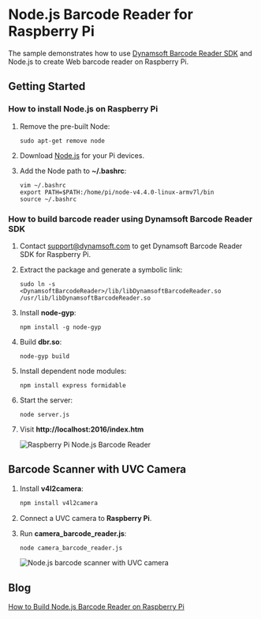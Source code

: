 # Node.js Barcode Reader for Raspberry Pi

The sample demonstrates how to use [Dynamsoft Barcode Reader SDK](http://www.dynamsoft.com/Products/Dynamic-Barcode-Reader.aspx) and Node.js to create Web barcode reader on Raspberry Pi.

## Getting Started

### How to install Node.js on Raspberry Pi
1. Remove the pre-built Node:

    ```
    sudo apt-get remove node
    ```
2. Download [Node.js](https://nodejs.org/en/download/) for your Pi devices.
3. Add the Node path to **~/.bashrc**:

    ```
    vim ~/.bashrc
    export PATH=$PATH:/home/pi/node-v4.4.0-linux-armv7l/bin
    source ~/.bashrc
    ```

### How to build barcode reader using Dynamsoft Barcode Reader SDK
1. Contact [support@dynamsoft.com](mailto:support@dynamsoft.com) to get Dynamsoft Barcode Reader SDK for Raspberry Pi.
2. Extract the package and generate a symbolic link:

    ```
    sudo ln -s <DynamsoftBarcodeReader>/lib/libDynamsoftBarcodeReader.so /usr/lib/libDynamsoftBarcodeReader.so
    ```
3. Install **node-gyp**:

    ```
    npm install -g node-gyp
    ```
4. Build **dbr.so**:

    ```
    node-gyp build
    ```
5. Install dependent node modules:

    ```
    npm install express formidable
    ```
6. Start the server:

    ```
    node server.js
    ```
7. Visit **http://localhost:2016/index.htm**

    ![Raspberry Pi Node.js Barcode Reader](http://www.codepool.biz/wp-content/uploads/2016/03/rpi_node_barcode-1-1024x576.png)

## Barcode Scanner with UVC Camera
1. Install **v4l2camera**:

    ```bash
    npm install v4l2camera
    ```
    
2. Connect a UVC camera to **Raspberry Pi**.
3. Run **camera_barcode_reader.js**:

    ```bash
    node camera_barcode_reader.js
    ```

    ![Node.js barcode scanner with UVC camera](http://www.codepool.biz/wp-content/uploads/2017/02/rpi_camera_barcode_detection.PNG)

## Blog
[How to Build Node.js Barcode Reader on Raspberry Pi](http://www.codepool.biz/raspberry-pi-nodejs-barcode-reader.html)
